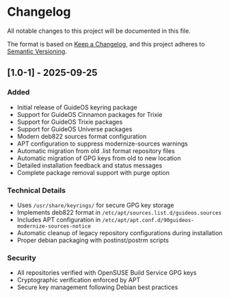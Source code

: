# Changelog

All notable changes to this project will be documented in this file.

The format is based on [Keep a Changelog](https://keepachangelog.com/en/1.0.0/),
and this project adheres to [Semantic Versioning](https://semver.org/spec/v2.0.0.html).

## [1.0-1] - 2025-09-25

### Added
- Initial release of GuideOS keyring package
- Support for GuideOS Cinnamon packages for Trixie
- Support for GuideOS Trixie packages  
- Support for GuideOS Universe packages
- Modern deb822 sources format configuration
- APT configuration to suppress modernize-sources warnings
- Automatic migration from old .list format repository files
- Automatic migration of GPG keys from old to new location
- Detailed installation feedback and status messages
- Complete package removal support with purge option

### Technical Details
- Uses `/usr/share/keyrings/` for secure GPG key storage
- Implements deb822 format in `/etc/apt/sources.list.d/guideos.sources`
- Includes APT configuration in `/etc/apt/apt.conf.d/90guideos-modernize-sources-notice`
- Automatic cleanup of legacy repository configurations during installation
- Proper debian packaging with postinst/postrm scripts

### Security
- All repositories verified with OpenSUSE Build Service GPG keys
- Cryptographic verification enforced by APT
- Secure key management following Debian best practices
